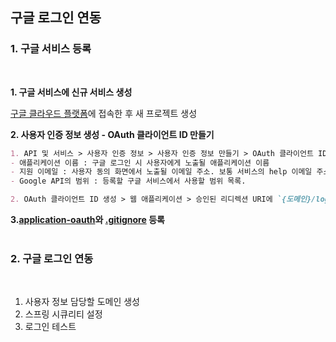 ## 구글 로그인 연동

### 1. 구글 서비스 등록
<br>

**1. 구글 서비스에 신규 서비스 생성**

[구글 클라우드 플랫폼](https://console.cloud.google.com/)에 접속한 후 새 프로젝트 생성

**2. 사용자 인증 정보 생성 - OAuth 클라이언트 ID 만들기**

```markdown
1. API 및 서비스 > 사용자 인증 정보 > 사용자 인증 정보 만들기 > OAuth 클라이언트 ID 생성 > 동의 화면 구성
- 애플리케이션 이름 : 구글 로그인 시 사용자에게 노출될 애플리케이션 이름
- 지원 이메일 : 사용자 동의 화면에서 노출될 이메일 주소. 보통 서비스의 help 이메일 주소 사용.
- Google API의 범위 : 등록할 구글 서비스에서 사용할 범위 목록.

2. OAuth 클라이언트 ID 생성 > 웹 애플리케이션 > 승인된 리디렉션 URI에 `{도메인}/login/oauth2/code/google` 추가 > 생성
```

**3.[application-oauth](./application-oauth.properties)와 [.gitignore](./gitignore) 등록**
<br>
<br>

### 2. 구글 로그인 연동
<br>

1. 사용자 정보 담당할 도메인 생성
2. 스프링 시큐리티 설정
3. 로그인 테스트

